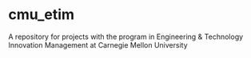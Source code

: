 # cmu_etim
A repository for projects with the program in Engineering &amp; Technology Innovation Management at Carnegie Mellon University
